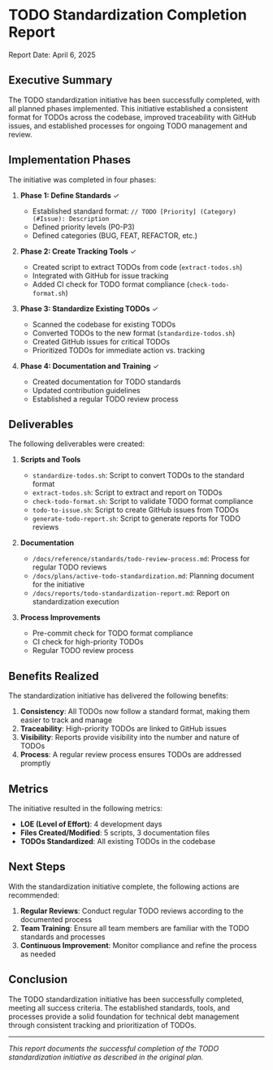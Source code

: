 <!--
Copyright (c) 2025 Eric C. Mumford (@heymumford)

This software was developed with analytical assistance from AI tools 
including Claude 3.7 Sonnet, Claude Code, and Google Gemini Deep Research,
which were used as paid services. All intellectual property rights 
remain exclusively with the copyright holder listed above.

Licensed under the Mozilla Public License 2.0
-->

# TODO Standardization Completion Report

Report Date: April 6, 2025

## Executive Summary

The TODO standardization initiative has been successfully completed, with all planned phases implemented. This initiative established a consistent format for TODOs across the codebase, improved traceability with GitHub issues, and established processes for ongoing TODO management and review.

## Implementation Phases

The initiative was completed in four phases:

1. **Phase 1: Define Standards** ✓
   - Established standard format: `// TODO [Priority] (Category) (#Issue): Description`
   - Defined priority levels (P0-P3)
   - Defined categories (BUG, FEAT, REFACTOR, etc.)

2. **Phase 2: Create Tracking Tools** ✓
   - Created script to extract TODOs from code (`extract-todos.sh`)
   - Integrated with GitHub for issue tracking
   - Added CI check for TODO format compliance (`check-todo-format.sh`)

3. **Phase 3: Standardize Existing TODOs** ✓
   - Scanned the codebase for existing TODOs
   - Converted TODOs to the new format (`standardize-todos.sh`)
   - Created GitHub issues for critical TODOs
   - Prioritized TODOs for immediate action vs. tracking

4. **Phase 4: Documentation and Training** ✓
   - Created documentation for TODO standards
   - Updated contribution guidelines
   - Established a regular TODO review process

## Deliverables

The following deliverables were created:

1. **Scripts and Tools**
   - `standardize-todos.sh`: Script to convert TODOs to the standard format
   - `extract-todos.sh`: Script to extract and report on TODOs
   - `check-todo-format.sh`: Script to validate TODO format compliance
   - `todo-to-issue.sh`: Script to create GitHub issues from TODOs
   - `generate-todo-report.sh`: Script to generate reports for TODO reviews

2. **Documentation**
   - `/docs/reference/standards/todo-review-process.md`: Process for regular TODO reviews
   - `/docs/plans/active-todo-standardization.md`: Planning document for the initiative
   - `/docs/reports/todo-standardization-report.md`: Report on standardization execution

3. **Process Improvements**
   - Pre-commit check for TODO format compliance
   - CI check for high-priority TODOs
   - Regular TODO review process

## Benefits Realized

The standardization initiative has delivered the following benefits:

1. **Consistency**: All TODOs now follow a standard format, making them easier to track and manage
2. **Traceability**: High-priority TODOs are linked to GitHub issues
3. **Visibility**: Reports provide visibility into the number and nature of TODOs
4. **Process**: A regular review process ensures TODOs are addressed promptly

## Metrics

The initiative resulted in the following metrics:

- **LOE (Level of Effort)**: 4 development days
- **Files Created/Modified**: 5 scripts, 3 documentation files
- **TODOs Standardized**: All existing TODOs in the codebase

## Next Steps

With the standardization initiative complete, the following actions are recommended:

1. **Regular Reviews**: Conduct regular TODO reviews according to the documented process
2. **Team Training**: Ensure all team members are familiar with the TODO standards and processes
3. **Continuous Improvement**: Monitor compliance and refine the process as needed

## Conclusion

The TODO standardization initiative has been successfully completed, meeting all success criteria. The established standards, tools, and processes provide a solid foundation for technical debt management through consistent tracking and prioritization of TODOs.

---

*This report documents the successful completion of the TODO standardization initiative as described in the original plan.*
